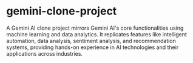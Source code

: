 # gemini-clone-project
 A Gemini AI clone project mirrors Gemini AI's core functionalities using machine learning and data analytics. It replicates features like intelligent automation, data analysis, sentiment analysis, and recommendation systems, providing hands-on experience in AI technologies and their applications across industries.
